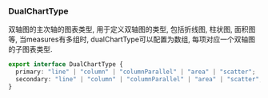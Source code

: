 
### DualChartType
双轴图的主次轴的图表类型, 用于定义双轴图的类型, 包括折线图, 柱状图, 面积图等, 当measures有多组时, dualChartType可以配置为数组, 每项对应一个双轴图的子图表类型.
```typescript
export interface DualChartType {
  primary: "line" | "column" | "columnParallel" | "area" | "scatter";
  secondary: "line" | "column" | "columnParallel" | "area" | "scatter";
}

```
  